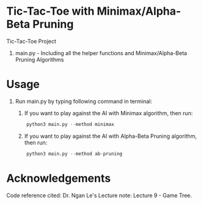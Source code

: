 # Tic-Tac-Toe with Minimax/Alpha-Beta Pruning
Tic-Tac-Toe Project

1. main.py - Including all the helper functions and Minimax/Alpha-Beta Pruning Algorithms


# Usage

1. Run main.py by typing following command in terminal:

    1. If you want to play against the AI with Minimax algorithm, then run:
    ```python
        python3 main.py --method minimax
    ```

    2. If you want to play against the AI with Alpha-Beta Pruning algorithm, then run:
    ```python
        python3 main.py --method ab-pruning
    ```




# Acknowledgements

Code reference cited: Dr. Ngan Le's Lecture note: Lecture 9 - Game Tree.